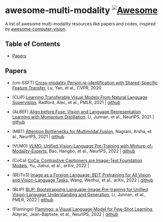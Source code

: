 # awesome-multi-modality [![Awesome](https://cdn.rawgit.com/sindresorhus/awesome/d7305f38d29fed78fa85652e3a63e154dd8e8829/media/badge.svg)](https://github.com/sindresorhus/awesome)
A list of awesome multi-modality resources like papers and codes, inspired by [awesome-computer-vision](https://github.com/jbhuang0604/awesome-computer-vision).

## Table of Contents

- [Papers](#papers)

## Papers
- (cm-SSFT) [Cross-modality Person re-identification with Shared-Specific Feature Transfer](https://openaccess.thecvf.com/content_CVPR_2020/papers/Lu_Cross-Modality_Person_Re-Identification_With_Shared-Specific_Feature_Transfer_CVPR_2020_paper.pdf), Lu, Yan, et al., CVPR, 2020
  
- (CLIP) [Learning Transferable Visual Models From Natural Language Supervision](https://arxiv.org/pdf/2103.00020.pdf), Radford, Alec, et al., PMLR, 2021 | [github](https://github.com/OpenAI/CLIP) 

- (ALBEF) [Align before Fuse: Vision and Language
Representation Learning with Momentum Distillation](https://arxiv.org/pdf/2107.07651.pdf), Li, Junnan, et al., NeurIPS, 2021 | [github](https://github.com/salesforce/ALBEF/)

- (MBT) [Attention Bottlenecks for Multimodal Fusion](https://arxiv.org/pdf/2107.00135.pdf), Nagrani, Arsha, et al., NeurIPS, 2021 | [github](https://github.com/google-research/scenic/tree/main/scenic/projects/mbt)

- (VLMO) [VLMO: Unified Vision-Language Pre-Training with
Mixture-of-Modality-Experts](https://arxiv.org/pdf/2111.02358.pdf), Bao, Hangbo, et al., NeurIPS, 2022 | [github](https://github.com/microsoft/unilm/tree/master/vlmo)

- (CoCa) [CoCa: Contrastive Captioners are Image-Text
Foundation Models](https://arxiv.org/pdf/2107.00135.pdf), Yu, Jiahui, et al., arXiv, 2022 |

- (BEITv3) [Image as a Foreign Language: BEIT Pretraining for
All Vision and Vision-Language Tasks](https://arxiv.org/pdf/2208.10442.pdf), Wang, Wenhui, et al., arXiv, 2022 | [github](https://github.com/microsoft/unilm/tree/master/beit3)

- (BLIP) [BLIP: Bootstrapping Language-Image Pre-training for
Unified Vision-Language Understanding and Generation](https://arxiv.org/pdf/2201.12086.pdf), Li, Junnan, et al., PMLR, 2022 | [github](https://github.com/salesforce/BLIP)

- (Flamingo) [Flamingo: a Visual Language Model
for Few-Shot Learning](https://arxiv.org/pdf/2204.14198.pdf), Alayrac, Jean-Baptiste, et al., NeurIPS, 2022 | [github](https://github.com/salesforce/BLIP)


